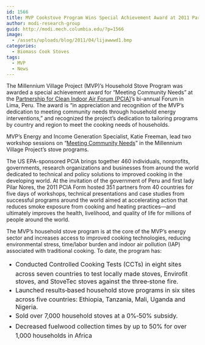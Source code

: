 ```yaml
---
id: 1566
title: MVP Cookstove Program Wins Special Achievement Award at 2011 Partnership for Clean Indoor Air (PCIA) Forum in Lima, Peru
author: modi-research-group
guid: http://modi.mech.columbia.edu/?p=1566
image:
  - /assets/uploads/blog/2011/04/lijawwwd1.bmp
categories:
  - Biomass Cook Stoves
tags:
  - MVP
  - News
---
```

The Millennium Village Project (MVP)’s Household Stove Program was awarded a special achievement award for “Meeting Community Needs” at the [Partnership for Clean Indoor Air Forum (PCIA)][1]’s bi-annual Forum in Lima, Peru. The award is “in appreciation and recognition of the MVP’s dedication to meeting community needs through household energy interventions,” and recognized the project’s dedication to tailoring programs by country and region to meet the cooking needs of households. 

MVP’s Energy and Income Generation Specialist, Katie Freeman, lead two workshop sessions on “[Meeting Community Needs][2]” in the Millennium Village Project’s stove programs. 

The US EPA-sponsored PCIA brings together 460 individuals, nonprofits, governments, research organizations and businesses from around the world dedicated to technical and policy solutions to improved cooking in the developing world. At the invitation of the government of Peru and first lady Pilar Nores, the 2011 PCIA Form hosted 351 partners from 40 countries for five days of workshops, technical presentations and case studies from successful programs around the world aimed at accelerating action that reduces smoke exposure from cooking and heating practices—and ultimately improves the health, livelihood, and quality of life for millions of people around the world. 

The MVP’s household stove program is at the core of the MVP’s energy sector and increases access to improved cooking technologies, reducing environmental stress, time/labor burden and indoor air pollution (IAP) associated with traditional cooking. To date, the program has: 

  * <span style="line-height: 1.714285714; font-size: 1rem;">Conducted Controlled Cooking Tests (CCTs) in eight sites across seven countries to test locally made stoves, Envirofit stoves, and StoveTec stoves against the three‐stone fire.</span>
  * <span style="line-height: 1.714285714; font-size: 1rem;">Launched results‐based household stove programs in six sites across five countries: Ethiopia, Tanzania, Mali, Uganda and Nigeria.</span>
  * <span style="line-height: 1.714285714; font-size: 1rem;">Sold over 7,000 household stoves at a 0%‐50% subsidy.</span>
  * <span style="line-height: 1.714285714; font-size: 1rem;">Decreased fuelwood collection times by up to 50% for over 1,000 households in Africa</span>

 [1]: http://http://www.pciaonline.org/proceedings/2011Forum
 [2]: http://www.pciaonline.org/files/Tuesday_Meeting_Community_Needs_Freeman.pdf